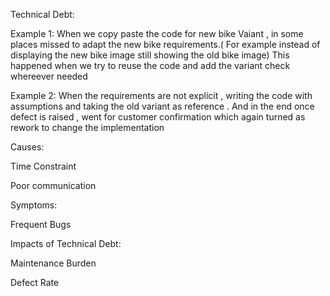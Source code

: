Technical Debt:

Example 1:
    When we copy paste the code for new bike Vaiant , in some places missed to adapt the new bike requirements.( For example instead of displaying the new bike image still showing the old bike image)
This happened when we try to reuse the code and add the variant check whereever needed

Example 2:
    When the requirements are not explicit , writing the code with assumptions and taking the old variant as reference . And in the end once defect is raised , went for customer confirmation which again turned as rework to change the implementation

Causes:

Time Constraint

Poor communication

Symptoms:

Frequent Bugs

Impacts of Technical Debt:

Maintenance Burden

Defect Rate

    



